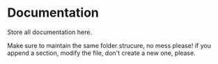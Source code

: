 Documentation
=============

Store all documentation here.

Make sure to maintain the same folder strucure, no mess please! if you append a section, modify the file, don't create
a new one, please.